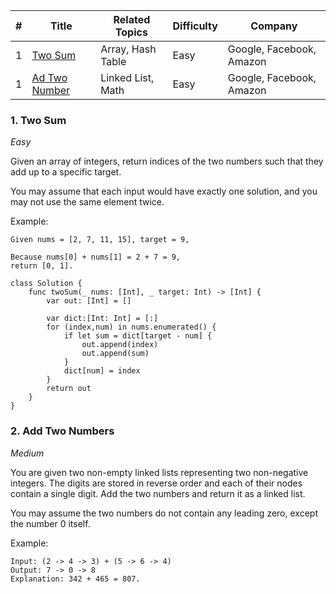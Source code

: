 | # | Title | Related Topics | Difficulty | Company |
|---| ----- | -------------- | ---------- | ------- |
|1|[Two Sum](#two-sum)| Array, Hash Table | Easy | Google, Facebook, Amazon |
|1|[Ad Two Number](#add-two-number)| Linked List, Math | Easy | Google, Facebook, Amazon |

### 1. Two Sum
_Easy_

Given an array of integers, return indices of the two numbers such that they add up to a specific target.

You may assume that each input would have exactly one solution, and you may not use the same element twice.

Example:
```
Given nums = [2, 7, 11, 15], target = 9,

Because nums[0] + nums[1] = 2 + 7 = 9,
return [0, 1].
```

```
class Solution {
    func twoSum(_ nums: [Int], _ target: Int) -> [Int] {
        var out: [Int] = []
       
        var dict:[Int: Int] = [:]     
        for (index,num) in nums.enumerated() {
            if let sum = dict[target - num] {
                out.append(index)
                out.append(sum)
            } 
            dict[num] = index
        }
        return out
    }
}
```

### 2. Add Two Numbers
_Medium_

You are given two non-empty linked lists representing two non-negative integers. The digits are stored in reverse order and each of their nodes contain a single digit. Add the two numbers and return it as a linked list.

You may assume the two numbers do not contain any leading zero, except the number 0 itself.

Example:
```
Input: (2 -> 4 -> 3) + (5 -> 6 -> 4)
Output: 7 -> 0 -> 8
Explanation: 342 + 465 = 807.
```
